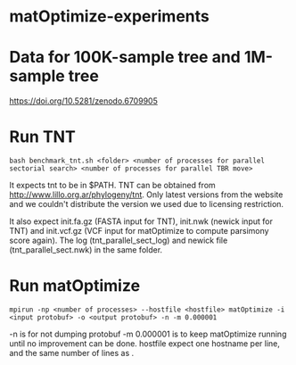 # matOptimize-experiments
# Data for 100K-sample tree and 1M-sample tree
  https://doi.org/10.5281/zenodo.6709905

# Run TNT
```
bash benchmark_tnt.sh <folder> <number of processes for parallel sectorial search> <number of processes for parallel TBR move>
```
It expects tnt to be in $PATH. TNT can be obtained from http://www.lillo.org.ar/phylogeny/tnt. Only latest versions from the website and we couldn't distribute the version we used due to licensing restriction.


It also expect init.fa.gz (FASTA input for TNT), init.nwk (newick input for TNT) and init.vcf.gz (VCF input for matOptimize to compute parsimony score again). 
The log (tnt_parallel_sect_log) and newick file (tnt_parallel_sect.nwk) in the same folder.

# Run matOptimize
```
mpirun -np <number of processes> --hostfile <hostfile> matOptimize -i <input protobuf> -o <output protobuf> -n -m 0.000001
```
-n is for not dumping protobuf
-m 0.000001 is to keep matOptimize running until no improvement can be done.
hostfile expect one hostname per line, and the same number of lines as <number of processes>.
